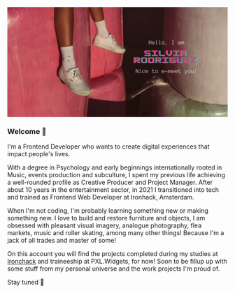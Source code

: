 <img align='center' src='https://github.com/SilviaRdgz/SilviaRdgz/blob/main/Banner_Github%20(1).png'/>


### Welcome 🤘 

I'm a Frontend Developer who wants to create digital experiences that impact people's lives. 

With a degree in Psychology and early beginnings internationally rooted in Music, events production and subculture, I spent my previous life achieving a well-rounded profile as Creative Producer and Project Manager. After about 10 years in the entertainment sector, in 2021 I transitioned into tech and trained as Frontend Web Developer at Ironhack, Amsterdam. 

When I'm not coding, I'm probably learning something new or making something new. I love to build and restore furniture and objects, I am obsessed with pleasant visual imagery, analogue photography, flea markets, music and roller skating, among many other things! Because I'm a jack of all trades and master of some!

On this account you will find the projects completed during my studies at [Ironchack](https://www.ironhack.com/en) and traineeship at PXL.Widgets, for now! Soon to be fillup up with some stuff from my personal universe and the work projects I'm proud of.

Stay tuned 💋
<!---
SilviaRdgz/SilviaRdgz is a ✨ special ✨ repository because its `README.md` (this file) appears on your GitHub profile.
You can click the Preview link to take a look at your changes.
--->
